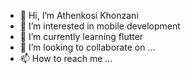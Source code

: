 - 👋 Hi, I’m Athenkosi Khonzani
- 👀 I’m interested in mobile development
- 🌱 I’m currently learning flutter
- 💞️ I’m looking to collaborate on ...
- 📫 How to reach me ...

<!---
AthenkosiK/AthenkosiK is a ✨ special ✨ repository because its `README.md` (this file) appears on your GitHub profile.
You can click the Preview link to take a look at your changes.
--->
